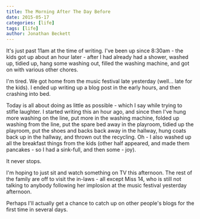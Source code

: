 ```yaml
---
title: The Morning After The Day Before
date: 2015-05-17
categories: [life]
tags: [life]
author: Jonathan Beckett
---
```


It's just past 11am at the time of writing. I've been up since 8:30am - the kids got up about an hour later - after I had already had a shower, washed up, tidied up, hang some washing out, filled the washing machine, and got on with various other chores.

I'm tired. We got home from the music festival late yesterday (well... late for the kids). I ended up writing up a blog post in the early hours, and then crashing into bed.

Today is all about doing as little as possible - which I say while trying to stifle laughter. I started writing this an hour ago, and since then I've hung more washing on the line, put more in the washing machine, folded up washing from the line, put the spare bed away in the playroom, tidied up the playroom, put the shoes and backs back away in the hallway, hung coats back up in the hallway, and thrown out the recycling. Oh - I also washed up all the breakfast things from the kids (other half appeared, and made them pancakes - so I had a sink-full, and then some - joy).

It never stops.

I'm hoping to just sit and watch something on TV this afternoon. The rest of the family are off to visit the in-laws - all except Miss 14, who is still not talking to anybody following her implosion at the music festival yesterday afternoon.

Perhaps I'll actually get a chance to catch up on other people's blogs for the first time in several days.